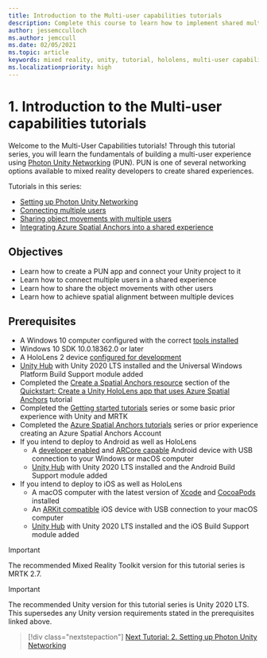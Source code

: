 ```yaml
---
title: Introduction to the Multi-user capabilities tutorials 
description: Complete this course to learn how to implement shared multi-user experiences in a HoloLens 2 application.
author: jessemcculloch
ms.author: jemccull
ms.date: 02/05/2021
ms.topic: article
keywords: mixed reality, unity, tutorial, hololens, multi-user capabilities, Photon, MRTK, mixed reality toolkit, UWP, Azure spatial anchors
ms.localizationpriority: high
---
```


# 1. Introduction to the Multi-user capabilities tutorials

Welcome to the Multi-User Capabilities tutorials! Through this tutorial series, you will learn the fundamentals of building a multi-user experience using <a href="https://www.photonengine.com/PUN" target="_blank">Photon Unity Networking</a> (PUN). PUN is one of several networking options available to mixed reality developers to create shared experiences.

Tutorials in this series:

* [Setting up Photon Unity Networking](mr-learning-sharing-02.md)
* [Connecting multiple users](mr-learning-sharing-03.md)
* [Sharing object movements with multiple users](mr-learning-sharing-04.md)
* [Integrating Azure Spatial Anchors into a shared experience](mr-learning-sharing-05.md)

## Objectives

* Learn how to create a PUN app and connect your Unity project to it
* Learn how to connect multiple users in a shared experience
* Learn how to share the object movements with other users
* Learn how to achieve spatial alignment between multiple devices

## Prerequisites

* A Windows 10 computer configured with the correct [tools installed](../../install-the-tools.md)
* Windows 10 SDK 10.0.18362.0 or later
* A HoloLens 2 device [configured for development](../../advanced-concepts/using-visual-studio.md#enabling-developer-mode)
* <a href="https://docs.unity3d.com/Manual/GettingStartedInstallingHub.html" target="_blank">Unity Hub</a> with Unity 2020 LTS installed and the Universal Windows Platform Build Support module added
* Completed the [Create a Spatial Anchors resource](/azure/spatial-anchors/quickstarts/get-started-unity-hololens#create-a-spatial-anchors-resource) section of the [Quickstart: Create a Unity HoloLens app that uses Azure Spatial Anchors](/azure/spatial-anchors/quickstarts/get-started-unity-hololens) tutorial
* Completed the [Getting started tutorials](/learn/paths/beginner-hololens-2-tutorials/) series or some basic prior experience with Unity and MRTK
* Completed the [Azure Spatial Anchors tutorials](/learn/modules/azure-spatial-anchors-tutorials/) series or prior experience creating an Azure Spatial Anchors Account
* If you intend to deploy to Android as well as HoloLens
  * A <a href="https://developer.android.com/studio/debug/dev-options" target="_blank">developer enabled</a> and <a href="https://developers.google.com/ar/discover/supported-devices" target="_blank">ARCore capable</a>
 Android device with USB connection to your Windows or macOS computer
  * <a href="https://docs.unity3d.com/Manual/GettingStartedInstallingHub.html" target="_blank">Unity Hub</a> with Unity 2020 LTS installed and the Android Build Support module added
* If you intend to deploy to iOS as well as HoloLens
  * A macOS computer with the latest version of <a href="https://geo.itunes.apple.com/us/app/xcode/id497799835?mt=12" target="_blank">Xcode</a> and <a href="https://cocoapods.org" target="_blank">CocoaPods</a> installed
  * An <a href="https://developer.apple.com/documentation/arkit/verifying_device_support_and_user_permission" target="_blank">ARKit compatible</a> iOS device with USB connection to your macOS computer
  * <a href="https://docs.unity3d.com/Manual/GettingStartedInstallingHub.html" target="_blank">Unity Hub</a> with Unity 2020 LTS installed and the iOS Build Support module added

> [!IMPORTANT]
> The recommended Mixed Reality Toolkit version for this tutorial series is MRTK 2.7.

> [!IMPORTANT]
> The recommended Unity version for this tutorial series is Unity 2020 LTS. This supersedes any Unity version requirements stated in the prerequisites linked above.

> [!div class="nextstepaction"]
> [Next Tutorial: 2. Setting up Photon Unity Networking](mr-learning-sharing-02.md)